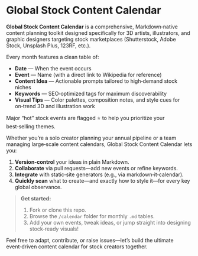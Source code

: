 # Global Stock Content Calendar  

**Global Stock Content Calendar** is a comprehensive, Markdown‑native content planning toolkit designed specifically for 3D artists, illustrators, and graphic designers targeting stock marketplaces (Shutterstock, Adobe Stock, Unsplash Plus, 123RF, etc.).  

Every month features a clean table of:  
- **Date** — When the event occurs  
- **Event** — Name (with a direct link to Wikipedia for reference)  
- **Content Idea** — Actionable prompts tailored to high‑demand stock niches  
- **Keywords** — SEO‑optimized tags for maximum discoverability  
- **Visual Tips** — Color palettes, composition notes, and style cues for on‑trend 3D and illustration work  

Major “hot” stock events are flagged ⭐ to help you prioritize your best‑selling themes.  

Whether you’re a solo creator planning your annual pipeline or a team managing large‑scale content calendars, Global Stock Content Calendar lets you:  
1. **Version‑control** your ideas in plain Markdown.  
2. **Collaborate** via pull requests—add new events or refine keywords.  
3. **Integrate** with static‑site generators (e.g., via markdown‑it‑calendar).  
4. **Quickly scan** what to create—and exactly how to style it—for every key global observance.  

> **Get started:**  
> 1. Fork or clone this repo.  
> 2. Browse the `/calendar` folder for monthly `.md` tables.  
> 3. Add your own events, tweak ideas, or jump straight into designing stock‑ready visuals!  

Feel free to adapt, contribute, or raise issues—let’s build the ultimate event‑driven content calendar for stock creators together.
